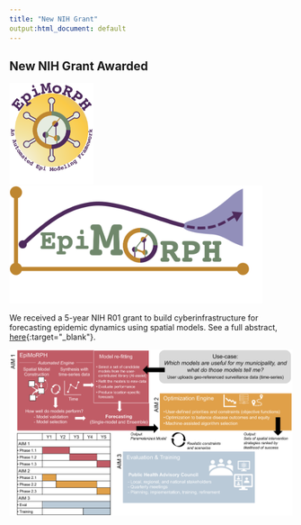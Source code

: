 ```yaml
---
title: "New NIH Grant"
output:html_document: default
---
```


## New NIH Grant Awarded

<p float="center">
  <img src="/figs/epimorph-1.png" width="150" />
  <img src="/figs/epimorph-2.png" width="450" /> 
</p>

We received a 5-year NIH R01 grant to build cyberinfrastructure for forecasting epidemic dynamics using spatial models. See a full abstract, [here](https://reporter.nih.gov/search/Pvjw6EPBDk6XVo_lFtR3Eg/project-details/10412872){:target="_blank"}. 

![center](/figs/nih-overview-2022.png)